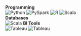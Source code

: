 <p>
  <b>Programming</b><br>
  <img alt="Python" src="https://img.shields.io/badge/-Python-417DAC?style=for-the-badge&logo=python&logoColor=white" />   
  <img alt="PySpark" src="https://img.shields.io/badge/-PySpark-E77214?style=for-the-badge&logo=apache&logoColor=white" />
  <img alt="R" src="https://img.shields.io/badge/-R_Programming-AAABB0?style=for-the-badge&logo=r&logoColor=white"/>
  <img alt="Scala" src="https://img.shields.io/badge/-Scala-FF311C?style=for-the-badge&logo=scala&logoColor=white" /><br>
  <b>Databases</b><br>
  <img alt="Scala" src="https://img.shields.io/badge/-SQL_Server-E1302A?style=style=for-the-badge&logo=microsoft-sql-server&logoColor=white" />
  <b>BI Tools</b><br>
  <img alt="Tableau" src="https://img.shields.io/badge/-Tableau-144881?style=style=for-the-badge&logo=tableau&logoColor=white" />
  <img alt="Tableau" src="https://img.shields.io/badge/PostgreSQL-4169E1?style=for-the-badge&logo=postgresql&logoColor=white" />
</p>


